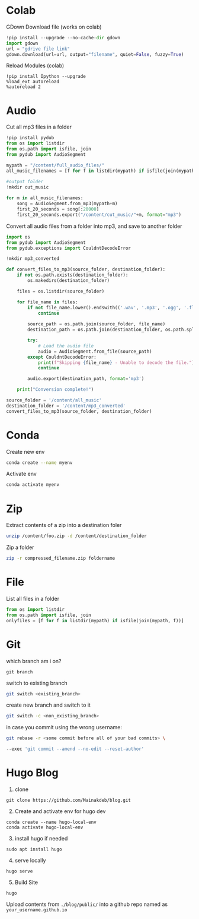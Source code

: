 # Colab

GDown
Download file (works on colab)
```python
!pip install --upgrade --no-cache-dir gdown
import gdown
url = "gdrive file link"
gdown.download(url=url, output="filename", quiet=False, fuzzy=True)
```

Reload Modules (colab)
```
!pip install Ipython --upgrade
%load_ext autoreload
%autoreload 2
```
# Audio

Cut all mp3 files in a folder
```Python
!pip install pydub
from os import listdir
from os.path import isfile, join
from pydub import AudioSegment

mypath = "/content/full_audio_files/"
all_music_filenames = [f for f in listdir(mypath) if isfile(join(mypath, f))]

#output folder
!mkdir cut_music
  
for m in all_music_filenames:
    song = AudioSegment.from_mp3(mypath+m)
    first_20_seconds = song[:20000]
    first_20_seconds.export("/content/cut_music/"+m, format="mp3")
```

Convert all audio files from a folder into mp3, and save to another folder
```python
import os
from pydub import AudioSegment
from pydub.exceptions import CouldntDecodeError

!mkdir mp3_converted

def convert_files_to_mp3(source_folder, destination_folder):
    if not os.path.exists(destination_folder):
        os.makedirs(destination_folder)

    files = os.listdir(source_folder)

    for file_name in files:
        if not file_name.lower().endswith(('.wav', '.mp3', '.ogg', '.flac', '.aac', '.m4a')):
            continue
            
        source_path = os.path.join(source_folder, file_name)
        destination_path = os.path.join(destination_folder, os.path.splitext(file_name)[0] + '.mp3')

        try:
            # Load the audio file
            audio = AudioSegment.from_file(source_path)
        except CouldntDecodeError:
            print(f"Skipping {file_name} - Unable to decode the file.")
            continue

        audio.export(destination_path, format='mp3')

    print("Conversion complete!")

source_folder = '/content/all_music'
destination_folder = '/content/mp3_converted'
convert_files_to_mp3(source_folder, destination_folder)
```
# Conda

Create new env
```bash
conda create --name myenv
```

Activate env
```bash
conda activate myenv
```

# Zip
Extract contents of a zip into a destination foler
```bash
unzip /content/foo.zip -d /content/destination_folder
```

Zip a folder
```bash
zip -r compressed_filename.zip foldername
```

# File
List all files in a folder

```python
from os import listdir
from os.path import isfile, join
onlyfiles = [f for f in listdir(mypath) if isfile(join(mypath, f))]
```

# Git
which branch am i on?
```
git branch
```

switch to existing branch
```bash
git switch <existing_branch>
```

create new branch and switch to it
```bash
git switch -c <non_existing_branch>
```

in case you commit using the wrong username:
```bash
git rebase -r <some commit before all of your bad commits> \
```
```bash
--exec 'git commit --amend --no-edit --reset-author'
```

# Hugo Blog

1. clone
```
git clone https://github.com/Mainakdeb/blog.git
```

2. Create and activate env for hugo dev
```
conda create --name hugo-local-env
conda activate hugo-local-env
```

3. install hugo if needed
```
sudo apt install hugo
```

4. serve locally
```
hugo serve
```

5. Build Site
```
hugo
```

Upload contents from `./blog/public/` into a github repo named as `your_username.github.io`




